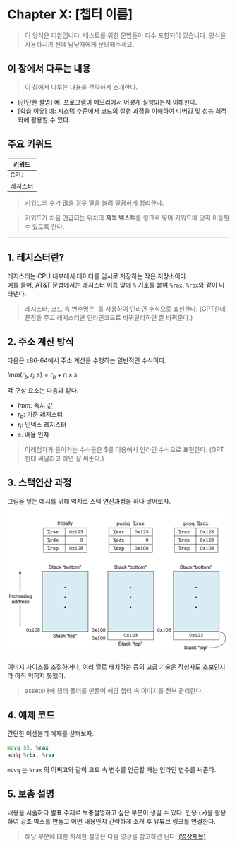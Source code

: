 # Chapter X: [챕터 이름]

> 이 양식은 미완입니다. 테스트를 위한 문법들이 다수 포함되어 있습니다. 양식을 사용하시기 전에 담당자에게 문의해주세요.

## 이 장에서 다루는 내용

> 이 장에서 다루는 내용을 간략하게 소개한다.

- [간단한 설명] 예: 프로그램이 메모리에서 어떻게 실행되는지 이해한다.
- [학습 이유] 예: 시스템 수준에서 코드의 실행 과정을 이해하여 디버깅 및 성능 최적화에 활용할 수 있다.

## 주요 키워드

| 키워드             |
|--------------------|
| CPU                 |
| [레지스터](#1-레지스터란)     |

> 키워드의 수가 많을 경우 열을 늘려 깔끔하게 정리한다.

> 키워드가 처음 언급되는 위치의 **제목 텍스트**를 링크로 넣어 키워드에 맞춰 이동할 수 있도록 한다.

---

## 1. 레지스터란?

레지스터는 <span tooltip="Central Processing Unit">CPU</span> 내부에서 데이터를 임시로 저장하는 작은 저장소이다.  
예를 들어, AT&T 문법에서는 레지스터 이름 앞에 `%` 기호를 붙여 `%rax`, `%rbx`와 같이 나타낸다.
> 레지스터, 코드 속 변수명은 `를 사용하여 인라인 수식으로 표현한다. (GPT한테 문장을 주고 레지스터만 인라인코드로 바꿔달라하면 잘 바꿔준다.)

## 2. 주소 계산 방식

다음은 x86-64에서 주소 계산을 수행하는 일반적인 수식이다.

$Imm(r_b, r_i, s) = r_b + r_i \times s$

각 구성 요소는 다음과 같다.

- $Imm$: <span tooltip="Immediate value">즉시 값</span>
- $r_b$: <span tooltip="Base register">기준 레지스터</span>
- $r_i$: <span tooltip="Index register">인덱스 레지스터</span>
- $s$: <span tooltip="Scale factor">배율 인자</span>
> 아래첨자가 들어가는 수식들은 $를 이용해서 인라인 수식으로 표현한다. (GPT 한테 써달라고 하면 잘 써준다.)

## 3. 스택연산 과정
그림을 넣는 예시를 위해 억지로 스택 연산과정을 하나 넣어보자.

![스택연산 과정](/assets/cs/cs_img_sample.png)

이미지 사이즈를 조절하거나, 여러 열로 배치하는 등의 고급 기술은 작성자도 초보인지라 아직 익히지 못했다.
> assets내에 챕터 폴더를 만들어 해당 챕터 속 이미지를 전부 관리한다.
## 4. 예제 코드

간단한 어셈블리 예제를 살펴보자.

```asm
movq $5, %rax
addq %rbx, %rax
```
`movq` 는 `%rax` 의 어쩌고와 같이 코드 속 변수를 언급할 때는 인라인 변수를 써준다.

## 5. 보충 설명
내용을 서술하다 발표 주제로 보충설명하고 싶은 부분이 생길 수 있다.
인용 (>)을 활용하여 강조 박스를 만들고 어떤 내용인지 간략하게 소개 후 유튜브 링크를 연결한다.
> 해당 부분에 대한 자세한 설명은 다음 영상을 참고하면 된다. [(영상제목)](https://www.youtube.com)
